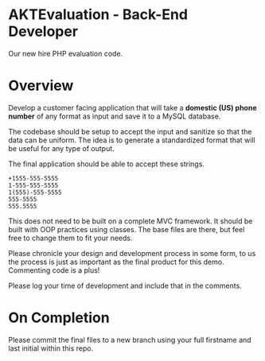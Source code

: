 AKTEvaluation - Back-End Developer
=============

Our new hire PHP evaluation code.

Overview
=============
Develop a customer facing application that will take a __domestic (US) phone number__ of any format as input and save it to a MySQL database.

The codebase should be setup to accept the input and sanitize so that the data can be uniform. The idea is to generate a standardized format that will be useful for any type of output.

The final application should be able to accept these strings.

    +1555-555-5555
    1-555-555-5555
    1(555)-555-5555
    555-5555
    555.5555

This does not need to be built on a complete MVC framework. It should be built with OOP practices using classes. The base files are there, but feel free to change them to fit your needs.

Please chronicle your design and development process in some form, to us the process is just as important as the final product for this demo. Commenting code is a plus!

Please log your time of development and include that in the comments.

On Completion
==============

Please commit the final files to a new branch using your full firstname and last initial within this repo.

